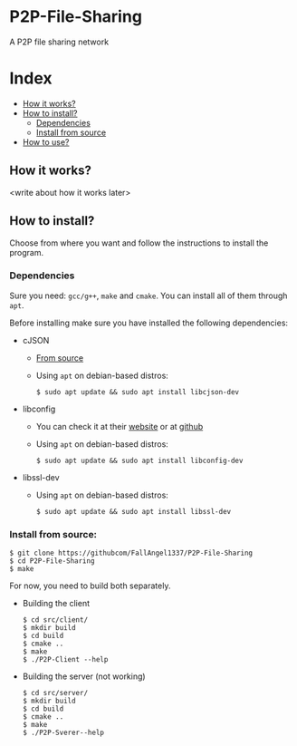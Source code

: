 # P2P-File-Sharing
A P2P file sharing network

# Index
- [How it works? ](#how-it-works)
- [How to install?](#how-to-install)
    - [Dependencies](#dependencies)
    - [Install from source](#install-from-source)
- [How to use?](#how-to-use)

## How it works?
<write about how it works later\>

## How to install?
Choose from where you want and follow the instructions to install the program.

### Dependencies
Sure you need: `gcc/g++`, `make` and `cmake`. You can install all of them through `apt`.

Before installing make sure you have installed the following dependencies:
- cJSON
    - [From source](https://github.com/DaveGamble/cJSON#building)
    - Using `apt` on debian-based distros:
    
        `$ sudo apt update && sudo apt install libcjson-dev`

- libconfig
    - You can check it at their [website](https://hyperrealm.github.io/libconfig/) or at [github](https://hyperrealm.github.io/libconfig/)
    - Using `apt` on debian-based distros:

        `$ sudo apt update && sudo apt install libconfig-dev`

- libssl-dev
    - Using `apt` on debian-based distros:

        `$ sudo apt update && sudo apt install libssl-dev`

### Install from source:
```
$ git clone https://githubcom/FallAngel1337/P2P-File-Sharing
$ cd P2P-File-Sharing
$ make
```

For now, you need to build both separately.
-  Building the client
    ```
    $ cd src/client/
    $ mkdir build
    $ cd build
    $ cmake ..
    $ make
    $ ./P2P-Client --help
    ```

- Building the server (not working)
    ```
    $ cd src/server/
    $ mkdir build
    $ cd build
    $ cmake ..
    $ make
    $ ./P2P-Sverer--help
    ```
